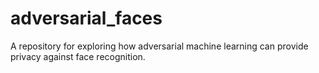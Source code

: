 # adversarial_faces
A repository for exploring how adversarial machine learning can provide privacy against face recognition. 
